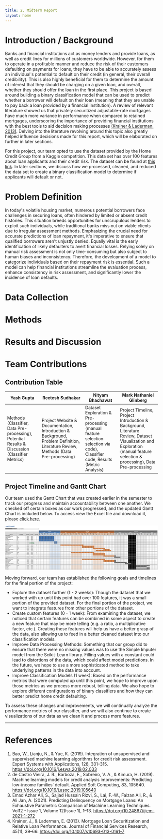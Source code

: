 ```yaml
---
title: 2. Midterm Report
layout: home
---
```


# Introduction / Background
Banks and financial institutions act as money lenders and provide loans, as well as credit lines for millions of customers worldwide. However, for them to operate in a profitable manner and reduce the risk of their customers defaulting on payments for loans, they have to be able to accurately assess an individual's potential to default on their credit (in general, their overall credibility). This is also highly beneficial for them to determine the amount of interest that they should be charging on a given loan, and overall, whether they should offer the loan in the first place. This project is based around building a binary classification model that can be used to predict whether a borrower will default on their loan (meaning that they are unable to pay back a loan provided by a financial institution). A review of relevant literature showed us that privately securitized adjustable-rate mortgages have much more variance in performance when compared to retained mortgages, underscoring the importance of providing financial institutions with the best tools to aid decision making processes [(Krainer & Laderman, 2013)](https://doi.org/10.1007/s10693-013-0161-7‌). Delving into the literature revolving around this topic also greatly helped influence decisions made for this report, which will be elaborated on further in later sections.

For this project, our team opted to use the dataset provided by the Home Credit Group from a Kaggle competition. This data set has over 100 features about loan applicants and their credit risk. The dataset can be found at [this link](https://www.kaggle.com/c/home-credit-default-risk/data). In later sections, we discuss how we processed, cleaned, and reduced the data set to create a binary classification model to determine if applicants will default or not.

# Problem Definition
In today's volatile housing market, numerous potential borrowers face challenges in securing loans, often hindered by limited or absent credit histories. This situation breeds opportunities for unscrupulous lenders to exploit such individuals, while traditional banks miss out on viable clients due to irregular assessment methods. Emphasizing the crucial need for accurate predictions of loan repayment, it's imperative to ensure that qualified borrowers aren't unjustly denied. Equally vital is the early identification of likely defaulters to avert financial losses. Relying solely on manual risk assessment is not only time-consuming but also subject to human biases and inconsistency. Therefore, the development of a model to categorize individuals based on their repayment risk is essential. Such a model can help financial institutions streamline the evaluation process, enhance consistency in risk assessment, and significantly lower the incidence of loan defaults.

# Data Collection

# Methods

# Results and Discussion 

# Team Contributions

## Contribution Table

| Yash Gupta | Reetesh Sudhakar | Nityam Bhachawat | Mark Nathaniel Glinberg |
| ---------- | ---------------- | ---------------- | ----------------------- |
| Methods (Classifier, Data Pre-processing), Potential Results & Discussion (Classifier Metrics) | Project Website & Documentation, Introduction & Background, Problem Definition, Literature Review, Methods (Data Pre-processing) | Dataset Exploration & Pre-processing (manual feature selection selection via code), Classifier code, Results (Metric Analysis) | Project Timeline, Project Introduction & Background, Literature Review, Dataset Visualization and Exploration (manual feature selection & processing), Data Pre-processing |

## Project Timeline and Gantt Chart

Our team used the Gantt Chart that was created earlier in the semester to track our progress and maintain accountability between one another. We checked off certain boxes as our work progressed, and the updated Gantt Chart is included below. To access view the Excel file and download it, please [click here](resources/GanttChart.xlsx "download").

![Midterm Report - Gantt Chart](resources/midterm-gantt-chart.png)

Moving forward, our team has established the following goals and timelines for the final portion of the project:
- Explore the dataset further (1 - 2 weeks): Though the dataset that we worked with up until this point had over 100 features, it was a small portion of the provided dataset. For the final portion of the project, we want to integrate features from other portions of the dataset. 
- Create custom features (0 - 1 week): From examining the dataset, we noticed that certain features can be combined in some aspect to create a new feature that may be more telling (e.g. a ratio, a multiplicative factor, etc.). Creating these features will help us have a better grasp of the data, also allowing us to feed in a better cleaned dataset into our classification models. 
- Improve Data Processing Methods: Something that our group did to ensure that there were no missing values was to use the Simple Imputer model from the Scikit-Learn library. Filling values with a constant could lead to distortions of the data, which could affect model predictions. In the future, we hope to use a more sophisticated method to take underlying patterns in the data into account.
- Improve Classification Models (1 week): Based on the performance metrics that were computed up until this point, we hope to improve upon those metrics as we process more robust, telling data. We also hope to explore different configurations of binary classifiers and how they can better predict home credit defaulting.

To assess these changes and improvements, we will continually analyze the performance metrics of our classifier, and we will also continue to create visualizations of our data as we clean it and process more features. 

---

# References

1. Bao, W., Lianju, N., & Yue, K. (2019). Integration of unsupervised and supervised machine learning algorithms for credit risk assessment. Expert Systems with Applications, 128, 301–315. https://doi.org/10.1016/j.eswa.2019.02.033
2. de Castro Vieira, J. R., Barboza, F., Sobreiro, V. A., & Kimura, H. (2019). Machine learning models for credit analysis improvements: Predicting low-income families’ default. Applied Soft Computing, 83, 105640. https://doi.org/10.1016/j.asoc.2019.105640
3. Emad Azhar Ali, S., Sajjad Hussain Rizvi, S., Lai, F.-W., Faizan Ali, R., & Ali Jan, A. (2021). Predicting Delinquency on Mortgage Loans: An Exhaustive Parametric Comparison of Machine Learning Techniques. Vol12 - Issue 1, Volume 12(Issue 1), 1–13. https://doi.org/10.24867/ijiem-2021-1-272
4. Krainer, J., & Laderman, E. (2013). Mortgage Loan Securitization and Relative Loan Performance. Journal of Financial Services Research, 45(1), 39–66. https://doi.org/10.1007/s10693-013-0161-7‌
